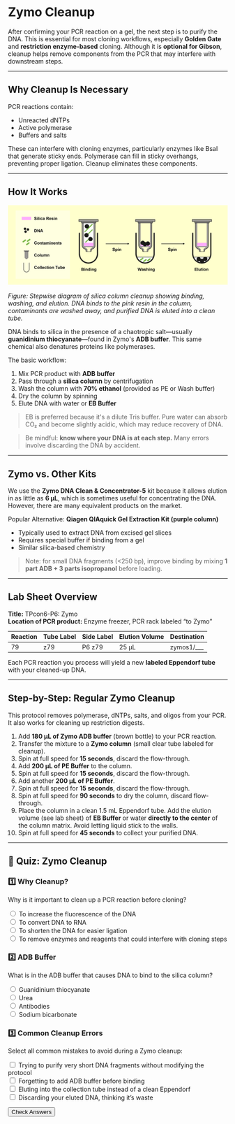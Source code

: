 # Zymo Cleanup

After confirming your PCR reaction on a gel, the next step is to purify the DNA. This is essential for most cloning workflows, especially **Golden Gate** and **restriction enzyme-based** cloning. Although it is **optional for Gibson**, cleanup helps remove components from the PCR that may interfere with downstream steps.

---

## Why Cleanup Is Necessary

PCR reactions contain:

- Unreacted dNTPs
- Active polymerase
- Buffers and salts

These can interfere with cloning enzymes, particularly enzymes like BsaI that generate sticky ends. Polymerase can fill in sticky overhangs, preventing proper ligation. Cleanup eliminates these components.

---

## How It Works

![A schematic showing silica column DNA purification. In the binding step, DNA and contaminants are shown entering the column and contacting a pink silica resin. After spinning, contaminants are washed away and DNA remains bound. A second spin after ethanol wash further clears the column. In the final elution step, DNA is released from the resin into the collection tube. A legend shows icons representing silica resin (pink), DNA (black dots), contaminants (green bars), column, and collection tube.](../images/zymo_cleanup_steps.png)

*Figure: Stepwise diagram of silica column cleanup showing binding, washing, and elution. DNA binds to the pink resin in the column, contaminants are washed away, and purified DNA is eluted into a clean tube.*

DNA binds to silica in the presence of a chaotropic salt—usually **guanidinium thiocyanate**—found in Zymo's **ADB buffer**. This same chemical also denatures proteins like polymerases.

The basic workflow:

1. Mix PCR product with **ADB buffer**
2. Pass through a **silica column** by centrifugation
3. Wash the column with **70% ethanol** (provided as PE or Wash buffer)
4. Dry the column by spinning
5. Elute DNA with water or **EB Buffer**

> EB is preferred because it's a dilute Tris buffer. Pure water can absorb CO₂ and become slightly acidic, which may reduce recovery of DNA.

> Be mindful: **know where your DNA is at each step.** Many errors involve discarding the DNA by accident.

---

## Zymo vs. Other Kits

We use the **Zymo DNA Clean & Concentrator-5** kit because it allows elution in as little as **6 µL**, which is sometimes useful for concentrating the DNA. However, there are many equivalent products on the market.

Popular Alternative: **Qiagen QIAquick Gel Extraction Kit (purple column)**  

- Typically used to extract DNA from excised gel slices  
- Requires special buffer if binding from a gel  
- Similar silica-based chemistry

> Note: for small DNA fragments (<250 bp), improve binding by mixing **1 part ADB + 3 parts isopropanol** before loading.

---

## Lab Sheet Overview

**Title:** TPcon6-P6: Zymo  
**Location of PCR product:** Enzyme freezer, PCR rack labeled “to Zymo”

| Reaction | Tube Label | Side Label | Elution Volume | Destination      |
|----------|------------|------------|----------------|------------------|
| 79       | z79        | P6 z79     | 25 µL          | zymos1/___       |

Each PCR reaction you process will yield a new **labeled Eppendorf tube** with your cleaned-up DNA.

---

## Step-by-Step: Regular Zymo Cleanup

This protocol removes polymerase, dNTPs, salts, and oligos from your PCR. It also works for cleaning up restriction digests.

1. Add **180 µL of Zymo ADB buffer** (brown bottle) to your PCR reaction.
2. Transfer the mixture to a **Zymo column** (small clear tube labeled for cleanup).
3. Spin at full speed for **15 seconds**, discard the flow-through.
4. Add **200 µL of PE Buffer** to the column.
5. Spin at full speed for **15 seconds**, discard the flow-through.
6. Add another **200 µL of PE Buffer**.
7. Spin at full speed for **15 seconds**, discard the flow-through.
8. Spin at full speed for **90 seconds** to dry the column, discard flow-through.
9. Place the column in a clean 1.5 mL Eppendorf tube. Add the elution volume (see lab sheet) of **EB Buffer** or water **directly to the center** of the column matrix. Avoid letting liquid stick to the walls.  
10. Spin at full speed for **45 seconds** to collect your purified DNA.

---

## 🧪 Quiz: Zymo Cleanup

<form id="cleanup_quiz_form">
  <h3>1️⃣ Why Cleanup?</h3>
  <p>Why is it important to clean up a PCR reaction before cloning?</p>
  <label><input type="radio" name="q1" value="a"> To increase the fluorescence of the DNA</label><br>
  <label><input type="radio" name="q1" value="b"> To convert DNA to RNA</label><br>
  <label><input type="radio" name="q1" value="c"> To shorten the DNA for easier ligation</label><br>
  <label><input type="radio" name="q1" value="d"> To remove enzymes and reagents that could interfere with cloning steps</label><br>
  <p id="cleanup_res_q1"></p>

  <h3>2️⃣ ADB Buffer</h3>
  <p>What is in the ADB buffer that causes DNA to bind to the silica column?</p>
  <label><input type="radio" name="q2" value="a"> Guanidinium thiocyanate</label><br>
  <label><input type="radio" name="q2" value="b"> Urea</label><br>
  <label><input type="radio" name="q2" value="c"> Antibodies</label><br>
  <label><input type="radio" name="q2" value="d"> Sodium bicarbonate</label><br>
  <p id="cleanup_res_q2"></p>

  <h3>3️⃣ Common Cleanup Errors</h3>
  <p>Select all common mistakes to avoid during a Zymo cleanup:</p>
  <label><input type="checkbox" name="q3" value="a"> Trying to purify very short DNA fragments without modifying the protocol</label><br>
  <label><input type="checkbox" name="q3" value="b"> Forgetting to add ADB buffer before binding</label><br>
  <label><input type="checkbox" name="q3" value="c"> Eluting into the collection tube instead of a clean Eppendorf</label><br>
  <label><input type="checkbox" name="q3" value="d"> Discarding your eluted DNA, thinking it’s waste</label><br>
  <p id="cleanup_res_q3"></p>

  <button type="button" id="cleanup_submit_btn">Check Answers</button>
</form>

<script>
  document.getElementById("cleanup_submit_btn").addEventListener("click", function () {
    const answers = {
      q1: "d",
      q2: "a"
    };

    ["q1", "q2"].forEach(function (q) {
      const selected = document.querySelector(`input[name="${q}"]:checked`);
      const result = document.getElementById(`cleanup_res_${q}`);
      if (selected && selected.value === answers[q]) {
        result.innerHTML = "✅ Correct!";
        if (typeof progressManager !== "undefined") {
          progressManager.addCompletion(`cleanup_${q}`, "correct");
        }
      } else {
        result.innerHTML = "❌ Try again.";
      }
    });

    const checkboxes = document.querySelectorAll('input[name="q3"]:checked');
    const selectedVals = Array.from(checkboxes).map(cb => cb.value).sort().join("");
    const correctVals = ["a", "b", "c", "d"].sort().join("");
    const result3 = document.getElementById("cleanup_res_q3");
    if (selectedVals === correctVals) {
      result3.innerHTML = "✅ Correct!";
      if (typeof progressManager !== "undefined") {
        progressManager.addCompletion("cleanup_q3", "correct");
      }
    } else {
      result3.innerHTML = "❌ Try again.";
    }
  });
</script>
<!-- 
----

## 🎥 Watch Before Lab

Watch the Zymo cleanup tutorial video before coming to lab.

<iframe width="560" height="315" src="https://www.youtube.com/embed/gKHO0HHPsXg" frameborder="0" allowfullscreen></iframe> -->
